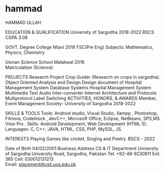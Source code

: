 # hammad
HAMMAD ULLAH

EDUCATION & QUALIFICATION
University of Sargodha                                                                                   2018-2022
BSCS
CGPA                                                                                                     3.08
                                                                                                                                                                                              
GOVT. Degree College Miani                                                                               2018
FSC(Pre Eng)
Subjects: Mathematics, Physics, Chemistry

 Usman Science School Malakwal                                                                           2016                                                                                
Matriculation (Science)   

PROJECTS
Research Project
Crop Guider (Research on crops in sargodha).
Object Oriented Analysis and Design
Design document of Hospital Management System
Database Systems
Hospital Management System
Multimedia 
Text Audio Inter-converter
Internet Architecture and Protocols
Multiprotocol Label Switching
ACTIVITIES, HONORS, & AWARDS
Member, Event Management Society- University of Sargodha                                                  2018-2022                                

SKILLS & TOOLS
Tools:             Android studio, Visual Studio,  Xampp , Photoshop,
                        Filmora, Codeblock , devC++, 
                         Microsoft Office, Eclipse, NetBeans, SPS,MS Visio Pro .
Skills:             Android Development, Web Development (HTML 5), 
Languages:    C, C++, JAVA, HTML, CSS, PHP, MySQL, JS.
   

INTERESTS
Playing Games like cricket, Singing and Poetry.
BSCS - 2022
 
Date of Birth 04/02/2001
Business Address               CS & IT Department
University of Sargodha University Road, Sargodha, Pakistan     Tel: +92-48-9230811 Ext: 365
Cell: 030012131213                             
Email: placement@csit.uos.edu.pk
